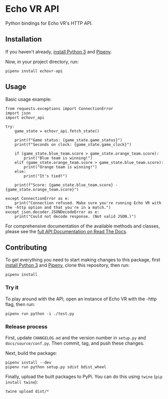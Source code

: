 # Echo VR API

Python bindings for Echo VR's HTTP API.

## Installation

If you haven't already, [install Python 3](https://www.python.org/downloads/) and [Pipenv](https://pipenv.readthedocs.io/en/latest/install/).

Now, in your project directory, run:

```
pipenv install echovr-api
```

## Usage

Basic usage example:

```
from requests.exceptions import ConnectionError
import json
import echovr_api

try:
    game_state = echovr_api.fetch_state()

    print(f"Game status: {game_state.game_status}")
    print(f"Seconds on clock: {game_state.game_clock}")

    if (game_state.blue_team.score > game_state.orange_team.score):
        print("Blue team is winning!")
    elif (game_state.orange_team.score > game_state.blue_team.score):
        print("Orange team is winning!")
    else:
        print("It's tied!")

    print(f"Score: {game_state.blue_team.score} - {game_state.orange_team.score}")

except ConnectionError as e:
    print("Connection refused. Make sure you're running Echo VR with the -http option and that you're in a match.")
except json.decoder.JSONDecodeError as e:
    print("Could not decode response. (Not valid JSON.)")
```

For comprehensive documentation of the available methods and classes, please see the [full API Documentation on Read The Docs](https://echovr-api.readthedocs.io/en/latest/).

## Contributing

To get everything you need to start making changes to this package, first [install Python 3](https://www.python.org/downloads/) and [Pipenv](https://pipenv.readthedocs.io/en/latest/install/), clone this repository, then run:

```
pipenv install
```

### Try it

To play around with the API, open an instance of Echo VR with the -http flag, then run:

```
pipenv run python -i ./test.py
```

### Release process

First, update `CHANGELOG.md` and the version number in `setup.py` and `docs/source/conf.py`. Then commit, tag, and push these changes.

Next, build the package:

```
pipenv install --dev
pipenv run python setup.py sdist bdist_wheel
```

Finally, upload the built packages to PyPi. You can do this using `twine`
(`pip install twine`):

```
twine upload dist/*
```
